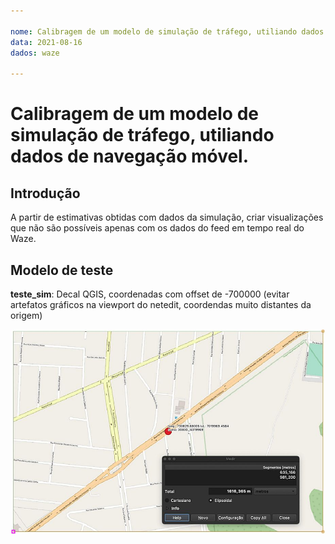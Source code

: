 ```yaml
---

nome: Calibragem de um modelo de simulação de tráfego, utiliando dados de navegação móvel.
data: 2021-08-16
dados: waze

---
```


# Calibragem de um modelo de simulação de tráfego, utiliando dados de navegação móvel.

## Introdução

A partir de estimativas obtidas com dados da simulação, criar visualizações que não são possíveis apenas com os dados do feed em tempo real do Waze.

## Modelo de teste

**teste_sim**: Decal QGIS, coordenadas com offset de -700000 (evitar artefatos gráficos na viewport do netedit, coordendas muito distantes da origem)

![fundo_qgis_osm](imgs/testeQGIS_base.jpg)